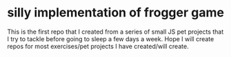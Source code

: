 silly implementation of frogger game
===============================

This is the first repo that I created from a series of small JS pet projects
that I try to tackle before going to sleep a few days a week. Hope I will
create repos for most exercises/pet projects I have created/will create.